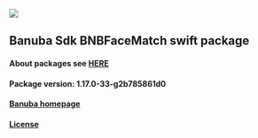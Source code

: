 [![](https://www.banuba.com/hubfs/Banuba_November2018/Images/Banuba%20SDK.png)](https://docs.banuba.com/far-sdk/tutorials/development/basic_integration?platform=ios)

## Banuba Sdk BNBFaceMatch swift package

#### About packages see [HERE](https://docs.banuba.com/far-sdk/tutorials/development/installation?platform=ios)

#### Package version: **1.17.0-33-g2b785861d0**

#### **[Banuba homepage](https://banuba.com)**

#### **[License](https://www.banuba.com/terms)**
